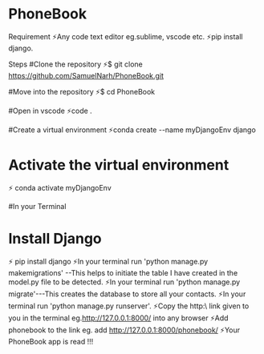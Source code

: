 # PhoneBook

Requirement
⚡️Any code text editor eg.sublime, vscode etc.
⚡️pip install django.

Steps
#Clone the repository
⚡️$ git clone https://github.com/SamuelNarh/PhoneBook.git

 #Move into the repository
⚡️$ cd PhoneBook

#Open in vscode
⚡️code .

#Create a virtual environment
⚡️conda create --name myDjangoEnv django
# Activate the virtual environment
⚡️ conda activate myDjangoEnv

#In your Terminal
# Install Django
⚡️ pip install django
⚡️In your terminal run 'python manage.py makemigrations' --This helps to initiate the table I have created in the model.py file to be detected. 
⚡️In your terminal run 'python manage.py migrate'---This creates the database to store all your contacts.
⚡️In your terminal run 'python manage.py runserver'.
⚡️Copy the http:\\ link given to you in the terminal eg.http://127.0.0.1:8000/  into any browser
⚡️Add phonebook to the link eg. add http://127.0.0.1:8000/phonebook/
⚡️Your PhoneBook app is read !!!
